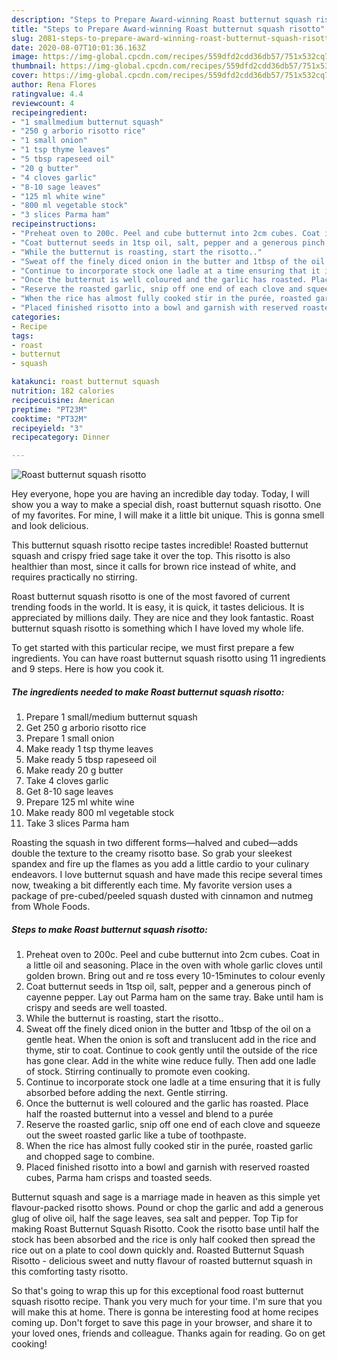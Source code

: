 ```yaml
---
description: "Steps to Prepare Award-winning Roast butternut squash risotto"
title: "Steps to Prepare Award-winning Roast butternut squash risotto"
slug: 2081-steps-to-prepare-award-winning-roast-butternut-squash-risotto
date: 2020-08-07T10:01:36.163Z
image: https://img-global.cpcdn.com/recipes/559dfd2cdd36db57/751x532cq70/roast-butternut-squash-risotto-recipe-main-photo.jpg
thumbnail: https://img-global.cpcdn.com/recipes/559dfd2cdd36db57/751x532cq70/roast-butternut-squash-risotto-recipe-main-photo.jpg
cover: https://img-global.cpcdn.com/recipes/559dfd2cdd36db57/751x532cq70/roast-butternut-squash-risotto-recipe-main-photo.jpg
author: Rena Flores
ratingvalue: 4.4
reviewcount: 4
recipeingredient:
- "1 smallmedium butternut squash"
- "250 g arborio risotto rice"
- "1 small onion"
- "1 tsp thyme leaves"
- "5 tbsp rapeseed oil"
- "20 g butter"
- "4 cloves garlic"
- "8-10 sage leaves"
- "125 ml white wine"
- "800 ml vegetable stock"
- "3 slices Parma ham"
recipeinstructions:
- "Preheat oven to 200c. Peel and cube butternut into 2cm cubes. Coat in a little oil and seasoning. Place in the oven with whole garlic cloves until golden brown. Bring out and re toss every 10-15minutes to colour evenly"
- "Coat butternut seeds in 1tsp oil, salt, pepper and a generous pinch of cayenne pepper. Lay out Parma ham on the same tray. Bake until ham is crispy and seeds are well toasted."
- "While the butternut is roasting, start the risotto.."
- "Sweat off the finely diced onion in the butter and 1tbsp of the oil on a gentle heat. When the onion is soft and translucent add in the rice and thyme, stir to coat. Continue to cook gently until the outside of the rice has gone clear. Add in the white wine reduce fully. Then add one ladle of stock. Stirring continually to promote even cooking."
- "Continue to incorporate stock one ladle at a time ensuring that it is fully absorbed before adding the next. Gentle stirring."
- "Once the butternut is well coloured and the garlic has roasted. Place half the roasted butternut into a vessel and blend to a purée"
- "Reserve the roasted garlic, snip off one end of each clove and squeeze out the sweet roasted garlic like a tube of toothpaste."
- "When the rice has almost fully cooked stir in the purée, roasted garlic and chopped sage to combine."
- "Placed finished risotto into a bowl and garnish with reserved roasted cubes, Parma ham crisps and toasted seeds."
categories:
- Recipe
tags:
- roast
- butternut
- squash

katakunci: roast butternut squash 
nutrition: 182 calories
recipecuisine: American
preptime: "PT23M"
cooktime: "PT32M"
recipeyield: "3"
recipecategory: Dinner

---
```



![Roast butternut squash risotto](https://img-global.cpcdn.com/recipes/559dfd2cdd36db57/751x532cq70/roast-butternut-squash-risotto-recipe-main-photo.jpg)

Hey everyone, hope you are having an incredible day today. Today, I will show you a way to make a special dish, roast butternut squash risotto. One of my favorites. For mine, I will make it a little bit unique. This is gonna smell and look delicious.

This butternut squash risotto recipe tastes incredible! Roasted butternut squash and crispy fried sage take it over the top. This risotto is also healthier than most, since it calls for brown rice instead of white, and requires practically no stirring.

Roast butternut squash risotto is one of the most favored of current trending foods in the world. It is easy, it is quick, it tastes delicious. It is appreciated by millions daily. They are nice and they look fantastic. Roast butternut squash risotto is something which I have loved my whole life.


To get started with this particular recipe, we must first prepare a few ingredients. You can have roast butternut squash risotto using 11 ingredients and 9 steps. Here is how you cook it.

<!--inarticleads1-->

##### The ingredients needed to make Roast butternut squash risotto:

1. Prepare 1 small/medium butternut squash
1. Get 250 g arborio risotto rice
1. Prepare 1 small onion
1. Make ready 1 tsp thyme leaves
1. Make ready 5 tbsp rapeseed oil
1. Make ready 20 g butter
1. Take 4 cloves garlic
1. Get 8-10 sage leaves
1. Prepare 125 ml white wine
1. Make ready 800 ml vegetable stock
1. Take 3 slices Parma ham


Roasting the squash in two different forms—halved and cubed—adds double the texture to the creamy risotto base. So grab your sleekest spandex and fire up the flames as you add a little cardio to your culinary endeavors. I love butternut squash and have made this recipe several times now, tweaking a bit differently each time. My favorite version uses a package of pre-cubed/peeled squash dusted with cinnamon and nutmeg from Whole Foods. 

<!--inarticleads2-->

##### Steps to make Roast butternut squash risotto:

1. Preheat oven to 200c. Peel and cube butternut into 2cm cubes. Coat in a little oil and seasoning. Place in the oven with whole garlic cloves until golden brown. Bring out and re toss every 10-15minutes to colour evenly
1. Coat butternut seeds in 1tsp oil, salt, pepper and a generous pinch of cayenne pepper. Lay out Parma ham on the same tray. Bake until ham is crispy and seeds are well toasted.
1. While the butternut is roasting, start the risotto..
1. Sweat off the finely diced onion in the butter and 1tbsp of the oil on a gentle heat. When the onion is soft and translucent add in the rice and thyme, stir to coat. Continue to cook gently until the outside of the rice has gone clear. Add in the white wine reduce fully. Then add one ladle of stock. Stirring continually to promote even cooking.
1. Continue to incorporate stock one ladle at a time ensuring that it is fully absorbed before adding the next. Gentle stirring.
1. Once the butternut is well coloured and the garlic has roasted. Place half the roasted butternut into a vessel and blend to a purée
1. Reserve the roasted garlic, snip off one end of each clove and squeeze out the sweet roasted garlic like a tube of toothpaste.
1. When the rice has almost fully cooked stir in the purée, roasted garlic and chopped sage to combine.
1. Placed finished risotto into a bowl and garnish with reserved roasted cubes, Parma ham crisps and toasted seeds.


Butternut squash and sage is a marriage made in heaven as this simple yet flavour-packed risotto shows. Pound or chop the garlic and add a generous glug of olive oil, half the sage leaves, sea salt and pepper. Top Tip for making Roast Butternut Squash Risotto. Cook the risotto base until half the stock has been absorbed and the rice is only half cooked then spread the rice out on a plate to cool down quickly and. Roasted Butternut Squash Risotto - delicious sweet and nutty flavour of roasted butternut squash in this comforting tasty risotto. 

So that's going to wrap this up for this exceptional food roast butternut squash risotto recipe. Thank you very much for your time. I'm sure that you will make this at home. There is gonna be interesting food at home recipes coming up. Don't forget to save this page in your browser, and share it to your loved ones, friends and colleague. Thanks again for reading. Go on get cooking!
